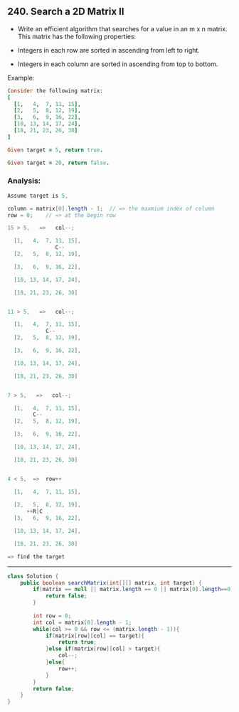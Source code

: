 ## 240. Search a 2D Matrix II

- Write an efficient algorithm that searches for a value in an m x n matrix. 
  This matrix has the following properties:

- Integers in each row are sorted in ascending from left to right.
- Integers in each column are sorted in ascending from top to bottom.

Example:

```ruby
Consider the following matrix:
[
  [1,   4,  7, 11, 15],
  [2,   5,  8, 12, 19],
  [3,   6,  9, 16, 22],
  [10, 13, 14, 17, 24],
  [18, 21, 23, 26, 30]
]

Given target = 5, return true.

Given target = 20, return false.
```

### Analysis:

```java
Assume target is 5,

column = matrix[0].length - 1;  // => the maxmium index of column
row = 0;    // => at the begin row

15 > 5,   =>   col--;

  [1,   4,  7, 11, 15],
               C--
  [2,   5,  8, 12, 19],

  [3,   6,  9, 16, 22],

  [10, 13, 14, 17, 24],

  [18, 21, 23, 26, 30]


11 > 5,   =>   col--;

  [1,   4,  7, 11, 15],
            C--
  [2,   5,  8, 12, 19],

  [3,   6,  9, 16, 22],

  [10, 13, 14, 17, 24],

  [18, 21, 23, 26, 30]


7 > 5,   =>   col--;

  [1,   4,  7, 11, 15],
        C--
  [2,   5,  8, 12, 19],

  [3,   6,  9, 16, 22],

  [10, 13, 14, 17, 24],

  [18, 21, 23, 26, 30]


4 < 5,  =>  row++

  [1,   4,  7, 11, 15],
        
  [2,   5,  8, 12, 19],
      ++R|C
  [3,   6,  9, 16, 22],

  [10, 13, 14, 17, 24],

  [18, 21, 23, 26, 30]

=> find the target
```

---

```java
class Solution {
    public boolean searchMatrix(int[][] matrix, int target) {
        if(matrix == null || matrix.length == 0 || matrix[0].length==0){
            return false;
        }
        
        int row = 0;
        int col = matrix[0].length - 1;
        while(col >= 0 && row <= (matrix.length - 1)){
            if(matrix[row][col] == target){
                return true;
            }else if(matrix[row][col] > target){
                col--;
            }else{
                row++;
            }
        }
        return false;
    }
}
```